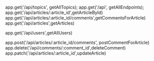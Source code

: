 app.get('/api/topics', getAllTopics);
app.get('/api', getAllEndpoints);
app.get('/api/articles/:article_id',getArticleById)
app.get('/api/articles/:article_id/comments',getCommentsForArticle)
app.get('/api/articles',getArticles)

app.get('/api/users',getAllUsers)



app.post('/api/articles/:article_id/comments', postCommentForArticle)
app.delete('/api/comments/:comment_id',deleteComment)
app.patch('/api/articles/:article_id',updateArticle)
